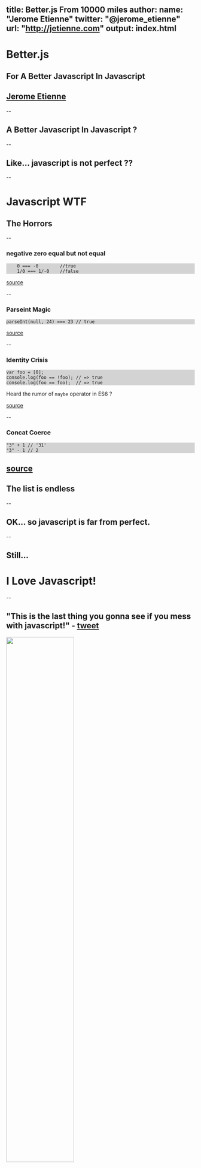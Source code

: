 title: Better.js From 10000 miles
author:
  name: "Jerome Etienne"
  twitter: "@jerome_etienne"
  url: "http://jetienne.com"
output: index.html
--

<base target='_blank'/>
<style>pre { background: lightgrey; font-size: 100%;}</style>

# Better.js

## For A Better Javascript In Javascript

## [Jerome Etienne](http://twitter.com/jerome_etienne)

--

## A Better Javascript In Javascript ?

--

## Like... javascript is not perfect ??

--

# Javascript WTF
## The Horrors

--

### negative zero equal but not equal

```
    0 === -0        //true
    1/0 === 1/-0    //false
```

[source](http://wtfjs.com/2011/12/16/negative-zero-equal-but-not-equal)

--

### Parseint Magic

```
parseInt(null, 24) === 23 // true
```

[source](http://wtfjs.com/2011/06/23/parseint-magic)

--

### Identity Crisis

```
var foo = [0];
console.log(foo == !foo); // => true
console.log(foo == foo);  // => true
```

Heard the rumor of ```maybe``` operator in ES6 ?

[source](http://wtfjs.com/2010/11/15/i-am-myself-but-also-not-myself)

--

### Concat Coerce

```
"3" + 1 // '31'
"3" - 1 // 2
```

[source](http://wtfjs.com/2010/02/19/concat-coerce)
--

## The list is endless

--

## OK... so javascript is far from perfect.

--

## Still...

# I Love Javascript!

--

## "This is the last thing you gonna see if you mess with javascript!" - [tweet](https://twitter.com/jerome_etienne/status/333203103472046080)

<img width='60%' src='images/last_thing_you_gonna_see.jpg'/>

--

## "Javascript fell from heaven!" - [tweet](https://twitter.com/jerome_etienne/status/333200144570929152")

<img width='80%' src='images/fell_from_even.jpg'/>

--

## "i love javascript THIIIIISSS much !" - [tweet](https://twitter.com/jerome_etienne/status/333195407620452352)

<img width='80%' src='images/love_js_this_much.jpg'/>

--

## I Wasn't Kidding You :)

--

# Why Do I Love Javascript

--

### Javascript is The King

* Javascript is open standard
* Javascript run everywhere
* You can't beat that.

--

### How to deal with Javascript Issues

* People are trying to fix them. Good
* What are they ? People dont agree
* How to fix them ? They really disagree

--

# Various Efforts

--

### Alternatives

* [typescript](http://www.typescriptlang.org/) by microsoft
* [dart](https://www.dartlang.org/) by google
* [react](http://facebook.github.io/react/) by facebook
* [asm.js](http://asmjs.org/) by mozilla

Just to name a few...

--

### Different Syntaxes

* new languages to learn
* require time for your team to train
* less docs and examples on the web

--

### Require compilation

* more complex build
* slower developement iterations
* harder to debug

--

### Vendor Tainted

* microsoft, google, mozilla, facebook...
* estimated time to converge... **infinity+1** :)

--

## Meanwhile **we, the webdevs,** are stuck with javascript...

--

# Plain Old Javascript

## Engaged Super Power

--

## How to improve Javascript In Javascript ?

--

### What Is Better.js

* 100% Plain Old Javascript
* unintrusive javascript library
* focused on helping you write better javascript

"Make writting JS safer, faster and easier"

--

# Braging Time

## Better.js Provides Features Unseen to Javascript

--

## Javascript got no **Private**!

# Think Again!

## with Better.js it does!


--

## Javascript got no **Strong Typing**!

# Think Again!

## with Better.js it does!

--

### Better.js is funky!

It is "Not your mother Javascript!"

* Provides Strong Typing to Javascript
* Provides Private Visibility to Javascript

**Features unseen in Javascript World!**

--

### 100% Plain Old Javascript

* No compilation Step
* No New Language to Learn


Better.js is 100% Plain Old Javascript

--

## What ?? How?

# Demo Time

--

## First...

# Strong Typing in Javascript

## An example

--

### Sample Function

```javascript
var cat = function(name, age){
  console.log('my name is', name, 'and im', age)
}
```

* Simple function to display a message
* receive a String ```name```
* receive a Number ```age```

--

### Play with Strong Typing In JS

* Define a function class
* Make a Better.js declaration for its arguments
  * works for function return types too
  * works for object property too
* See what happen


--

### Make a Better.js for it

```javascript
cat = BetterJS.Function(cat, {
    arguments : [String, Number],
})
```

* You overload ```Cat``` function
* Define the types for each arguments
* Better.js makes sure it is respected!

--

### Let's See What Happens

Calling the function with **valid types** - OK

```
cat('kitty', 5)
// display 'My name is kitty and im 5.'
```

--

### Let's See What Happens

Calling the function with **invalid types** - BAD

```
cat('kitty', 'ten')
// Exception thrown
// "Invalid arguments 1 - Should be Number"
```

**Error Immediatly detected and execution stopped**


--

### Strong Typing in Better.js

* Better.js provides strong typing to JS! **COOL! **
* Unauthorized access is immediatly detected


**Earlier bug detection, so helps you write better js**

--

## Second ...

# Private in Javascript

## An example

--

### Sample Class

```javascript
var Cat = function(name){
  this._name = name
  this.age   = 7
}
Cat.prototype.getName = function(){
  return this._name
}
```

* Let's define a nice kitty class.
* ```._name``` is a private property 
* ```.getName()``` is its getter

--

### Play with Private In Better.js

* Define a sample class
* Make a Better.js declaration for it
* See what happen

--

### Make a Better.js for it

```javascript
Cat = BetterJS.Class(Cat, {
  privatize : true
})
```

* You overload ```Cat``` constructor
* Now ```._name``` is private
* After that, you can access it only if you are the class

--

### Let's See What Happens

Create an instance for your class

```javascript
var cat = new Cat('kitty')
```

--

### Let's See What Happens (bis)

Accessing public property ```.age``` - OK

```
console.log('cat age is ', cat.age)
// Display "cat age is 7"
```

--

### Let's See What Happens (bis)

Now calling the getter ```.getName()``` - OK

```javascript
console.log('cat name is ', cat.getName())
// Display "cat kitty is kitty" - OK
```
--

### Let's See What Happens (bis)

Now accessing the private property ```._name``` - BAD

```javascript
console.log('cat name is ', cat._name)
// Exception thrown 
// "Denied access to private property _name"
```

**Error Immediatly detected and execution stopped**

--

### Private in Better.js

* Better.js provides private visibility to JS! **COOL!*
* Unauthorized access are immediatly detected


**Earlier bug detection, so helps you write better js**

--

## What now ?

# Packing it UP

--

### What better.js brings to the table ?

* better.js brings private visibility to JS
* better.js brings strong typing to JS

**Not Bad!**

--

### What better.js changes ?

* 2 Major features
* Both unseen in JS

### Result

* Helps you write Safer Javascript
* Helps you find bug Earlier

--

### Better.js Spirit

"Make writting JS safer, faster and easier"

* 100% plain javascript
* earlier bug detections
* monitor excutions

--

### What Better.js will be Doing

* object allocation tracking
* garbage collector monitoring
* function caller tracking
* global variable detector

#### Features not yet exposed, but coded

--

### Where to get Better.js

* Homepage - [http://betterjs.org](http://betterjs.org)
* Repo - [github](https://github.com/jeromeetienne/better.js/) 
* License - [MIT](http://jetienne.mit-license.org/)

--

# Questions ?



